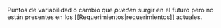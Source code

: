 Puntos de variabilidad o cambio que *pueden* surgir en el futuro pero no están presentes en los [[Requerimientos|requerimientos]] actuales.